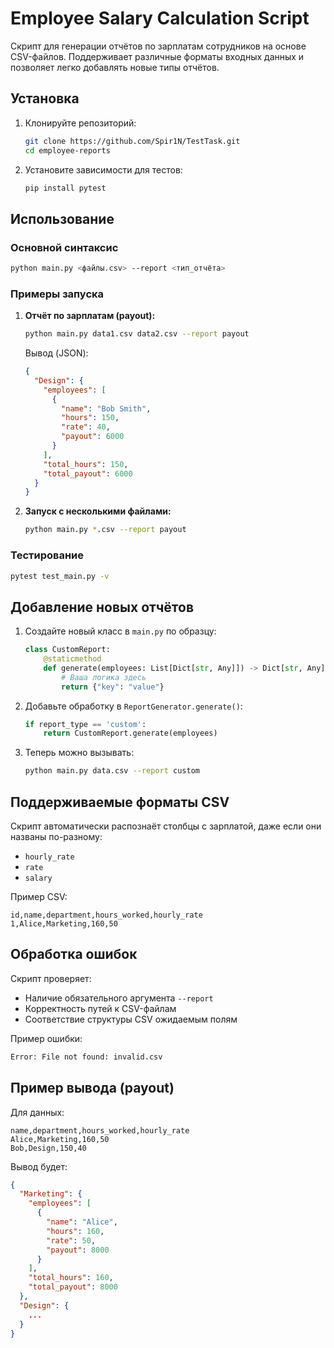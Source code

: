 # Employee Salary Calculation Script

Скрипт для генерации отчётов по зарплатам сотрудников на основе CSV-файлов. Поддерживает различные форматы входных данных и позволяет легко добавлять новые типы отчётов.

## Установка

1. Клонируйте репозиторий:
   ```bash
   git clone https://github.com/Spir1N/TestTask.git
   cd employee-reports
   ```

2. Установите зависимости для тестов:
   ```bash
   pip install pytest
   ```

## Использование

### Основной синтаксис
```bash
python main.py <файлы.csv> --report <тип_отчёта>
```

### Примеры запуска
1. **Отчёт по зарплатам (payout):**
   ```bash
   python main.py data1.csv data2.csv --report payout
   ```
   Вывод (JSON):
   ```json
   {
     "Design": {
       "employees": [
         {
           "name": "Bob Smith",
           "hours": 150,
           "rate": 40,
           "payout": 6000
         }
       ],
       "total_hours": 150,
       "total_payout": 6000
     }
   }
   ```

2. **Запуск с несколькими файлами:**
   ```bash
   python main.py *.csv --report payout
   ```

### Тестирование
```bash
pytest test_main.py -v
```

## Добавление новых отчётов

1. Создайте новый класс в `main.py` по образцу:
   ```python
   class CustomReport:
       @staticmethod
       def generate(employees: List[Dict[str, Any]]) -> Dict[str, Any]:
           # Ваша логика здесь
           return {"key": "value"}
   ```

2. Добавьте обработку в `ReportGenerator.generate()`:
   ```python
   if report_type == 'custom':
       return CustomReport.generate(employees)
   ```

3. Теперь можно вызывать:
   ```bash
   python main.py data.csv --report custom
   ```

## Поддерживаемые форматы CSV

Скрипт автоматически распознаёт столбцы с зарплатой, даже если они названы по-разному:
- `hourly_rate`
- `rate`
- `salary`

Пример CSV:
```csv
id,name,department,hours_worked,hourly_rate
1,Alice,Marketing,160,50
```

## Обработка ошибок

Скрипт проверяет:
- Наличие обязательного аргумента `--report`
- Корректность путей к CSV-файлам
- Соответствие структуры CSV ожидаемым полям

Пример ошибки:
```bash
Error: File not found: invalid.csv
```

## Пример вывода (payout)

Для данных:
```csv
name,department,hours_worked,hourly_rate
Alice,Marketing,160,50
Bob,Design,150,40
```

Вывод будет:
```json
{
  "Marketing": {
    "employees": [
      {
        "name": "Alice",
        "hours": 160,
        "rate": 50,
        "payout": 8000
      }
    ],
    "total_hours": 160,
    "total_payout": 8000
  },
  "Design": {
    ...
  }
}
```
